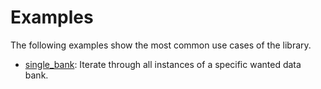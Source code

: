 # Examples

The following examples show the most common use cases of the library.

- [single_bank](./single_bank.rs): Iterate through all instances of a specific wanted data
bank.
